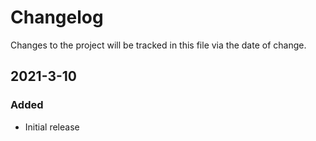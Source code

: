 # Changelog
Changes to the project will be tracked in this file via the date of change.

## 2021-3-10
### Added
- Initial release